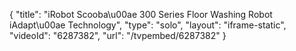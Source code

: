{
    "title": "iRobot Scooba\u00ae 300 Series Floor Washing Robot iAdapt\u00ae Technology",
    "type": "solo",
    "layout": "iframe-static",
    "videoId": "6287382",
    "url": "\/tvpembed\/6287382"
}